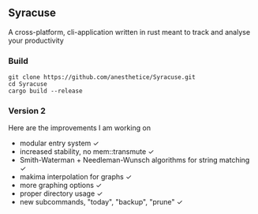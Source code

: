 ## Syracuse

A cross-platform, cli-application written in rust meant to track and analyse your productivity

### Build

```
git clone https://github.com/anesthetice/Syracuse.git
cd Syracuse
cargo build --release
```

### Version 2

Here are the improvements I am working on

* modular entry system                                                  ✓
* increased stability, no mem::transmute                                ✓
* Smith-Waterman + Needleman-Wunsch algorithms for string matching      ✓
* makima interpolation for graphs                                       ✓
* more graphing options                                                 ✓
* proper directory usage                                                ✓
* new subcommands, "today", "backup", "prune"                           ✓